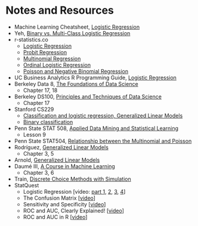 # Notes and Resources

- Machine Learning Cheatsheet, [Logistic Regression](https://ml-cheatsheet.readthedocs.io/en/latest/logistic_regression.html#)
- Yeh, [Binary vs. Multi-Class Logistic Regression](https://chrisyeh96.github.io/2018/06/11/logistic-regression.html)
- r-statistics.co
    - [Logistic Regression](http://r-statistics.co/Logistic-Regression-With-R.html)
    - [Probit Regression](http://r-statistics.co/Probit-Regression-With-R.html)
    - [Multinomial Regression](http://r-statistics.co/Multinomial-Regression-With-R.html)
    - [Ordinal Logistic Regression](http://r-statistics.co/Ordinal-Logistic-Regression-With-R.html)
    - [Poisson and Negative Binomial Regression](http://r-statistics.co/Poisson-and-Negative-Binomial-Regression-With-R.html)
- UC Business Analytics R Programming Guide, [Logistic Regression](https://uc-r.github.io/logistic_regression)
- Berkeley Data 8, [The Foundations of Data Science](https://www.inferentialthinking.com/chapters/intro)
    - Chapter 17, 18
- Berkeley DS100, [Principles and Techniques of Data Science](https://www.textbook.ds100.org)
    - Chapter 17
- Stanford CS229
    - [Classification and logistic
regression, Generalized Linear Models](http://cs229.stanford.edu/notes/cs229-notes1.pdf)
    - [Binary classification](http://cs229.stanford.edu/extra-notes/loss-functions.pdf)
- Penn State STAT 508, [Applied Data Mining and Statistical Learning](https://newonlinecourses.science.psu.edu/stat508/)
    - Lesson 9
- Penn State STAT504, [Relationship between the Multinomial and Poisson](https://newonlinecourses.science.psu.edu/stat504/node/48/)
- Rodríguez, [Generalized Linear Models](https://data.princeton.edu/wws509/notes)
    - Chapter 3, 5
- Arnold, [Generalized Linear Models](https://jrnold.github.io/bayesian_notes/generalized-linear-models.html)
- Daumé III, [A Course in Machine Learning](http://ciml.info/)
    - Chapter 3, 6
- Train, [Discrete Choice Methods with Simulation](https://eml.berkeley.edu/books/choice2.html)
- StatQuest
    - Logistic Regression [video: [part 1](https://www.youtube.com/watch?v=yIYKR4sgzI8&feature=youtu.be), [2](https://www.youtube.com/watch?v=vN5cNN2-HWE&feature=youtu.be), [3](https://www.youtube.com/watch?v=BfKanl1aSG0&feature=youtu.be), [4](https://www.youtube.com/watch?v=xxFYro8QuXA&feature=youtu.be)]
    - The Confusion Matrix [[video](https://www.youtube.com/watch?v=Kdsp6soqA7o)]
    - Sensitivity and Specificity [[video](https://www.youtube.com/watch?v=sunUKFXMHGk)]
    - ROC and AUC, Clearly Explained! [[video](https://www.youtube.com/watch?v=xugjARegisk&feature=youtu.be)]
    - ROC and AUC in R [[video](https://www.youtube.com/watch?v=qcvAqAH60Yw&feature=youtu.be)]
